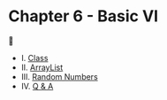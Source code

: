 # Chapter 6 - Basic VI

:tea:

* I. [Class](#1-class)
* II. [ArrayList](#2-arraylist)
* III. [Random Numbers](#3-random)
* IV. [Q & A](#4-qa)